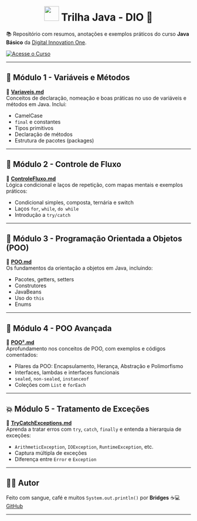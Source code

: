 <h1 align="center">
  <img width="40px" src="https://hermes.digitalinnovation.one/assets/diome/logo-minimized.png" />
  Trilha Java - DIO 🚀
</h1>

📚 Repositório com resumos, anotações e exemplos práticos do curso **Java Básico** da [Digital Innovation One](https://www.dio.me/).

[![Acesse o Curso](https://img.shields.io/badge/Acesse_o_Curso_na_Plataforma-E94D5F?style=for-the-badge)](https://web.dio.me/track/bradesco-java-cloud-native)

---

## 🔹 Módulo 1 - Variáveis e Métodos

📄 [**Variaveis.md**](https://github.com/Rafael705/Dio-Trilha-Java-Basico/blob/main/Aulas/Variaveis.md)  
Conceitos de declaração, nomeação e boas práticas no uso de variáveis e métodos em Java. Inclui:
- CamelCase
- `final` e constantes
- Tipos primitivos
- Declaração de métodos
- Estrutura de pacotes (packages)

---

## 🔸 Módulo 2 - Controle de Fluxo

📄 [**ControleFluxo.md**](https://github.com/Rafael705/Dio-Trilha-Java-Basico/blob/main/Aulas/ControleFluxo.md)  
Lógica condicional e laços de repetição, com mapas mentais e exemplos práticos:
- Condicional simples, composta, ternária e switch
- Laços `for`, `while`, `do while`
- Introdução a `try/catch`

---

## 🧱 Módulo 3 - Programação Orientada a Objetos (POO)

📄 [**POO.md**](https://github.com/Rafael705/Dio-Trilha-Java-Basico/blob/main/Aulas/POO.md)  
Os fundamentos da orientação a objetos em Java, incluindo:
- Pacotes, getters, setters
- Construtores
- JavaBeans
- Uso do `this`
- Enums

---

## 🧠 Módulo 4 - POO Avançada

📄 [**POO².md**](https://github.com/Rafael705/Dio-Trilha-Java-Basico/blob/main/Aulas/POO%C2%B2.md)  
Aprofundamento nos conceitos de POO, com exemplos e códigos comentados:
- Pilares da POO: Encapsulamento, Herança, Abstração e Polimorfismo
- Interfaces, lambdas e interfaces funcionais
- `sealed`, `non-sealed`, `instanceof`
- Coleções com `List` e `forEach`

---

## 💥 Módulo 5 - Tratamento de Exceções

📄 [**TryCatchExceptions.md**](https://github.com/Rafael705/Dio-Trilha-Java-Basico/blob/main/Aulas/TryCatchExceptions.md)  
Aprenda a tratar erros com `try`, `catch`, `finally` e entenda a hierarquia de exceções:
- `ArithmeticException`, `IOException`, `RuntimeException`, etc.
- Captura múltipla de exceções
- Diferença entre `Error` e `Exception`

---

## 🧑‍💻 Autor

Feito com sangue, café e muitos `System.out.println()` por **Bridges** ☕💻  
[GitHub](https://github.com/Rafael705)

---

